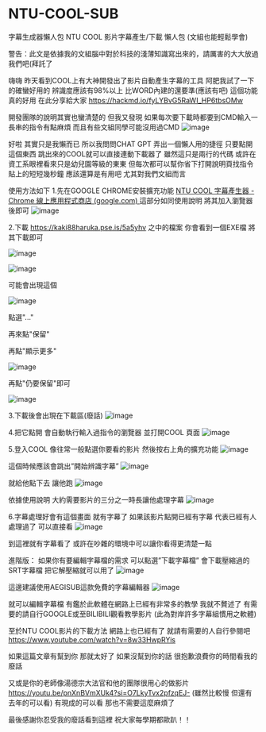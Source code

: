 # NTU-COOL-SUB
字幕生成器懶人包
NTU COOL 影片字幕產生/下載 懶人包 (文組也能輕鬆學會)

警告：此文是依據我的文組腦中對於科技的淺薄知識寫出來的，請厲害的大大放過我們吧(拜託了


嗨嗨 
昨天看到COOL上有大神開發出了影片自動產生字幕的工具
阿肥我試了一下 的確蠻好用的
辨識度應該有98%以上 
比WORD內建的還要準(應該有吧)
這個功能真的好用 
在此分享給大家
https://hackmd.io/fyLYBvG5RaWI_HP6tbsOMw

開發團隊的說明其實也蠻清楚的
但我又發現
如果每次要下載時都要到CMD輸入一長串的指令有點麻煩
而且有些文組同學可能沒用過CMD
![image](https://github.com/112AsukaMiku/NTU-COOL-SUB/assets/138887749/29dca985-7265-478b-b792-0ae894d8fc0d)

 
好啦 其實只是我懶而已
所以我問問CHAT GPT 
弄出一個懶人用的捷徑
只要點開這個東西
跳出來的COOL就可以直接連動下載器了
雖然這只是兩行的代碼
或許在資工系眼裡看來只是幼兒園等級的東東
但每次都可以幫你省下打開說明頁找指令貼上的短短幾秒鐘
應該還算是有用吧
尤其對我們文組而言


使用方法如下
1.先在GOOGLE CHROME安裝擴充功能
[NTU COOL 字幕產生器 - Chrome 線上應用程式商店 (google.com)
](https://chrome.google.com/webstore/detail/ntu-cool-%E5%AD%97%E5%B9%95%E7%94%A2%E7%94%9F%E5%99%A8/docghmaodkaieihebenpieblmcfcoppo)
這部分如同使用說明 將其加入瀏覽器後即可
 ![image](https://github.com/112AsukaMiku/NTU-COOL-SUB/assets/138887749/11a567f6-8f11-48c8-a646-12636df2b034)


2.下載
https://kaki88haruka.pse.is/5a5yhv
之中的檔案
你會看到一個EXE檔 將其下載即可

![image](https://github.com/112AsukaMiku/NTU-COOL-SUB/assets/138887749/f7a3a19c-a8aa-4c39-ae94-8488fea54a10)

![image](https://github.com/112AsukaMiku/NTU-COOL-SUB/assets/138887749/201e9f4f-b2ea-4edf-8de0-35985a697c76)

可能會出現這個

![image](https://github.com/112AsukaMiku/NTU-COOL-SUB/assets/138887749/1e5dd853-43b4-43ed-88d7-d99a24480faf)

點選"..."

再來點"保留"

再點"顯示更多"

![image](https://github.com/112AsukaMiku/NTU-COOL-SUB/assets/138887749/4777bf83-d0ae-45b0-9adc-1ee9801a06b9)

再點"仍要保留"即可

![image](https://github.com/112AsukaMiku/NTU-COOL-SUB/assets/138887749/cfc34f52-d95d-427b-b126-f6bba3d17f58)



3.下載後會出現在下載區(廢話)
 ![image](https://github.com/112AsukaMiku/NTU-COOL-SUB/assets/138887749/e7651ed9-bba7-44bc-b7bd-925e3ea2913c)


4.把它點開 會自動執行輸入過指令的瀏覽器 並打開COOL 頁面 
 ![image](https://github.com/112AsukaMiku/NTU-COOL-SUB/assets/138887749/6eed52a7-e691-4d1e-8b73-08d70885c7cb)


5.登入COOL 像往常一般點選你要看的影片
然後按右上角的擴充功能
 ![image](https://github.com/112AsukaMiku/NTU-COOL-SUB/assets/138887749/1e4b06e4-386b-449e-aa45-fe1fa6aabecf)

這個時候應該會跳出”開始辨識字幕”
 ![image](https://github.com/112AsukaMiku/NTU-COOL-SUB/assets/138887749/49a9b5fe-53af-4607-b18d-6365cdd4afce)

就給他點下去 讓他跑
 ![image](https://github.com/112AsukaMiku/NTU-COOL-SUB/assets/138887749/efe8142f-34fa-438f-975e-85e20d010b0a)

依據使用說明 大約需要影片的三分之一時長讓他處理字幕
 ![image](https://github.com/112AsukaMiku/NTU-COOL-SUB/assets/138887749/9a156ac0-20b7-44f5-9c62-538aab2c8514)


6.字幕處理好會有這個畫面 就有字幕了
如果該影片點開已經有字幕 代表已經有人處理過了 可以直接看
 ![image](https://github.com/112AsukaMiku/NTU-COOL-SUB/assets/138887749/6fdacbc2-1ae5-4ab0-9806-1b3d756f1428)

到這裡就有字幕看了 或許在吵雜的環境中可以讓你看得更清楚一點




進階版：
如果你有要編輯字幕檔的需求
可以點選”下載字幕檔”
會下載壓縮過的SRT字幕檔
把它解壓縮就可以用了
 ![image](https://github.com/112AsukaMiku/NTU-COOL-SUB/assets/138887749/1b2667cc-eade-489a-8c14-db68f2b9090e)

這邊建議使用AEGISUB這款免費的字幕編輯器
 ![image](https://github.com/112AsukaMiku/NTU-COOL-SUB/assets/138887749/bc60432e-15ab-42da-84cf-4a5ebaaaf072)

就可以編輯字幕檔
有鑑於此軟體在網路上已經有非常多的教學
我就不贅述了 
有需要的請自行GOOGLE或至BILIBILI觀看教學影片
(此為對岸許多字幕組慣用之軟體)

至於NTU COOL影片的下載方法 網路上也已經有了
就請有需要的人自行參閱吧
https://www.youtube.com/watch?v=8w33HwpRYis



如果這篇文章有幫到你 那就太好了
如果沒幫到你的話 很抱歉浪費你的時間看我的廢話

又或是你的老師像湯德宗大法官和他的團隊很用心的做影片
https://youtu.be/pnXnBVmXUk4?si=O7LkyTvx2pfzqEJ-
(雖然比較慢 但還有去年的可以看)
有現成的可以看
那也不需要這麼麻煩了


最後感謝你忍受我的廢話看到這裡
祝大家每學期都歐趴！！

